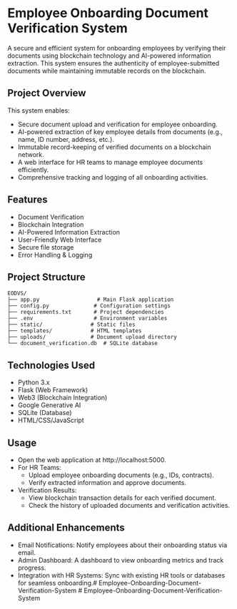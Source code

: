 # Employee Onboarding Document Verification System

A secure and efficient system for onboarding employees by verifying their documents using blockchain technology and AI-powered information extraction. This system ensures the authenticity of employee-submitted documents while maintaining immutable records on the blockchain.

## Project Overview

This system enables:
- Secure document upload and verification for employee onboarding.
- AI-powered extraction of key employee details from documents (e.g., name, ID number, address, etc.).
- Immutable record-keeping of verified documents on a blockchain network.
- A web interface for HR teams to manage employee documents efficiently.
- Comprehensive tracking and logging of all onboarding activities.


## Features

- Document Verification
- Blockchain Integration
- AI-Powered Information Extraction
- User-Friendly Web Interface
- Secure file storage
- Error Handling & Logging

## Project Structure

```
EODVS/
├── app.py                  # Main Flask application
├── config.py              # Configuration settings
├── requirements.txt       # Project dependencies
├── .env                   # Environment variables
├── static/               # Static files
├── templates/            # HTML templates
├── uploads/              # Document upload directory
└── document_verification.db  # SQLite database
```

## Technologies Used
- Python 3.x
- Flask (Web Framework)
- Web3 (Blockchain Integration)
- Google Generative AI
- SQLite (Database)
- HTML/CSS/JavaScript

## Usage

- Open the web application at http://localhost:5000.
- For HR Teams:
    - Upload employee onboarding documents (e.g., IDs, contracts).
    - Verify extracted information and approve documents.
- Verification Results:
    - View blockchain transaction details for each verified document.
    - Check the history of uploaded documents and verification activities.

## Additional Enhancements

- Email Notifications: Notify employees about their onboarding status via email.
- Admin Dashboard: A dashboard to view onboarding metrics and track progress.
- Integration with HR Systems: Sync with existing HR tools or databases for seamless onboarding.#   E m p l o y e e - O n b o a r d i n g - D o c u m e n t - V e r i f i c a t i o n - S y s t e m 
 
 #   E m p l o y e e - O n b o a r d i n g - D o c u m e n t - V e r i f i c a t i o n - S y s t e m 
 
 
